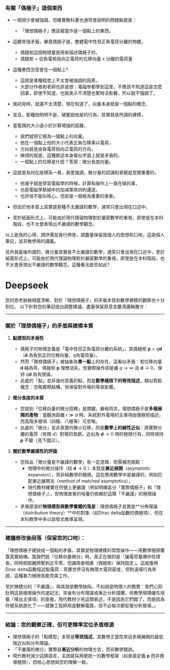 
### 有關「偶極子」這個東西

- 一個很少會被強調，但確實教科書也通常會說明的問題點就是：
  - 「理想偶極子」應該被當作是一個點上的東西。

- 這聽來很矛盾，畢竟偶極子是，整體電中性但正負電荷分離的物體，
  - 偶極矩這個物理量是用來描述偶極子的，
  - 偶極矩 = 從負電核指向正電荷的位移向量 x 分離的電荷量

- 這種東西怎麼會在一個點上?
  - 這就是某種程度上不太會被強調的因素，
  - 大部分作者和老師也許是想：電磁學都學到這里，不應該不知道這是怎麼回事，即使不知道，也就表示不清楚也暫時沒影響，所以就不強調了。

- 我初見時，就還不太清楚，現在知道了，向量本身就是一個點的概念，
- 並且，那種他明明不是，硬要說他是的行為，其實就是所謂的建模，
- 當電偶的大小遠小於計算場強的距離，
  - 我們就把它視為一個點上的向量。
  - 他在一個點上他的大小代表正負位移乘以電荷，
  - 方向就是由負電荷指向正電荷的方向，
  - 麻煩的就是，這種敘述本身看似字面上就是矛盾的。
  - 一個點上的位移是什麼？答案：微分長度向量。

- 這就是為何在座標系一章，我會強調，微分量的認識和掌握是至關重要的，
  - 他幾乎就是學習電磁學的時候，計算和操作上一直在做的事，
  - 也是電磁學脈絡中的加減乘除四則運送，
  - 也許他不能叫核心，但卻是一個極為重要的表象。

- 但由於他本質上其實是那種不太嚴謹的數學，通常只會出現在口述中，
- 至於紙面形式上，可能由於現代理論物理對於嚴密數學的重視，即使是在本科階段，也不太會表現出不嚴謹的數學觀念。


以上是我的心得，請評價並進行修改，請盡量保留我個人的思想和口吻，這是個人筆記，並非教學用的講義。

另外我最後所謂的，微分量其實是不太嚴謹的數學，通常只會出現在口述中，至於紙面形式上，可能由於現代理論物理對於嚴密數學的重視，即使是在本科階段，也不太會表現出不嚴謹的數學觀念。這種看法是否如此?

# Deepseek

您的思考脈絡相當清晰，對於「理想偶極子」的矛盾本質和數學建模的觀察也十分到位。
以下針對您的筆記提出調整建議，盡量保留原意並釐清邏輯層次：

---
### 關於「理想偶極子」的矛盾與建模本質
1. **點模型的矛盾性**  
   - 偶極子的物理定義是「電中性但正負電荷分離的系統」，其偶極矩 $\mathbf{p} = q \mathbf{d}$（$\mathbf{d}$ 為負到正的位移向量，$q$為電荷量）。  
   - 然而「理想偶極子」被抽象為**單一點**上的存在，這看似矛盾：若位移向量 $\mathbf{d}$ 縮為零，偶極矩 $\mathbf{p}$ 理應消失，但實際操作卻是讓 $q \to \infty$ 且 $\mathbf{d} \to 0$，保持 $q\mathbf{d}$ 為有限值。  
   - 此處的「點」並非幾何意義的點，而是**數學極限下的等效描述**，類似質點概念：忽略實際結構，但保留對外場的等效影響。

2. **微分長度的本質**  
   - 您提到「位移向量的微分詮釋」是關鍵。嚴格而言，理想偶極子是**多極展開的產物**：當觀測距離 $r \gg d$ 時，系統對外電場的主導項由偶極矩描述，而高階多極項（四極、八極等）可忽略。  
   - 此處的「微分」並非真實的微小位移，而是**數學上的線性近似**：將實際分離的電荷（有限 $d$）對場的貢獻，近似為 $\mathbf{d} \to 0$ 時的極限行為，同時保持 $\mathbf{p}$ 不變（見下圖示）。

3. **關於數學嚴謹性的評論**  
   - 您指出「微分量是不嚴謹的數學」有一定道理，但需補充兩點：  
     - 物理中的微分操作（如 $\mathbf{d} \to 0$ ）本質是**漸近展開**（asymptotic expansion），而非純數學的極限。這在應用數學中是嚴謹的，例如匹配漸近展開法（method of matched asymptotics）。  
     - 現代教材確實在符號上更嚴謹（例如明確區分「實際偶極子」和「理想偶極子」），但物理直覺的培養仍依賴於這類「不嚴謹」的極限操作。  
   - 矛盾感源於**物理模型與數學實體的落差**：理想偶極子其實是**分佈理論（distribution theory）**中的對象（如Dirac delta函數的偶極項），但在本科教學中多以啟發式推導呈現。

---

### 建議修改後段落（保留您的口吻）：
「理想偶極子硬說成一個點的矛盾，其實是物理建模的常態操作——用數學極限覆蓋真實結構。當我們說『位移向量微分』時，真正在做的是『讓電荷量爆炸性增長，同時把距離擠壓到近乎零，但讓兩者相乘（偶極矩）保持固定』。這就像用Dirac delta函數描述點電荷：真實世界沒有無限大電荷密度，但對遠場行為來說，這種暴力極限竟能完美工作。

至於微積分的『不嚴謹』，與其說是數學缺陷，不如說是物理人的務實：我們心知肚明這是極限操作的速記法，背後有分布理論或漸近分析撐腰，但教學現場優先培養『嗅出主導項』的直覺。現代教材少見這類表述，不是因為它們錯了，而是因為符號系統進化了——就像工程師用虛數解電路，但不必每次都從複分析推導。」

---

### 結論：您的觀察正確，但可更精準定位矛盾根源
- 理想偶極子的「點模型」本質是**等效描述**，其數學正當性來自多極展開的最低階近似和分布理論。  
- 「不嚴謹的微分」實際是**漸近分析**的物理方言，而非數學錯誤。  
- 現代教材減少這類語言，主因是採用更統一的數學框架（如直接定義 $\mathbf{p}$ 而非推導極限），但核心思想與您的理解一致。
